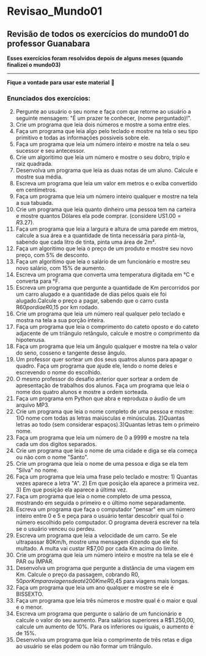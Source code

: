 # Revisao_Mundo01
 ## Revisão de todos os exercícios do mundo01 do professor Guanabara
 
**Esses exercícios foram resolvidos depois de alguns meses (quando finalizei o mundo03)**
***
**Fique a vontade para usar este material** :smiling_face_with_three_hearts:
### Enunciados dos exercícios:
2. Pergunte ao usuário o seu nome e faça com que retorne ao usuário a seguinte mensagem: "É um prazer te conhecer, (nome perguntado)!".
3. Crie um programa que leia dois números e mostre a soma entre eles.
4. Faça um programa que leia algo pelo teclado e mostre na tela o seu tipo primitivo e todas as informações possiveis sobre ele.
5. Faça um programa que leia um número inteiro e mostre na tela o seu sucessor e seu antecessor.
6. Crie um algoritimo que leia um número e mostre o seu dobro, triplo e raiz quadrada.
7. Desenvolva um programa que leia as duas notas de um aluno. Calcule e mostre sua média.
8. Escreva um programa que leia um valor em metros e o exiba convertido em centímetros.
9. Faça um programa que leia um número inteiro qualquer e mostre na tela a sua tabuada.
10. Crie um programa que leia quanto dinheiro uma pessoa tem na carteira e mostre quantos Dólares ela pode comprar. (considere US$1.00 = R$3.27).
11. Faça um programa que leia a largura e altura de uma parede em metros, calcule a sua área e a quantidade de tinta necessária para pintá-la, sabendo que cada litro de tinta, pinta uma área de 2m².
12. Faça um algoritimo que leia o preço de um produto e mostre seu novo preço, com 5% de desconto.
13. Faça um algoritimo que leia o salário de um funcionário e mostre seu novo salário, com 15% de aumento.
14. Escreva um programa que converta uma temperatura digitada em °C e converta para °F.
15. Escreva um programa que pergunte a quantidade de Km percorridos por um carro alugado e a quantidade de dias pelos quais ele foi alugado.Calcule o preço a pagar, sabendo que o carro custa R$60 por dia e R$0,15 por km rodado.
16. Crie um programa que leia um número real qualquer pelo teclado e mostra na tela a sua porção inteira.
17. Faça um programa que leia o comprimento do cateto oposto e do cateto adjacente de um triângulo retângulo, calcule e mostre o comprimento da hipotenusa.
18. Faça um programa que leia um ângulo qualquer e mostre na tela o valor do seno, cosseno e tangente desse ângulo.
19. Um professor quer sortear um dos seus quatros alunos para apagar o quadro. Faça um programa que ajude ele, lendo o nome deles e escrevendo o nome do escolhido.
20. O mesmo professor do desafio anterior quer sortear a ordem de apresentação de trabalhos dos alunos. Faça um programa que leia o nome dos quatro alunos e mostre a ordem sorteada.
21. Faça um programa em Python que abra e reproduza o áudio de um arquivo MP3.
22. Crie um programa que leia o nome completo de uma pessoa e mostre: 1)O nome com todas as letras maiúsculas e minúsculas.
    2)Quantas letras ao todo (sem considerar espaços).3)Quantas letras tem o primeiro nome.
23. Faça um programa que leia um número de 0 a 9999 e mostre na tela cada um dos digitos separados.
24. Crie um programa que leia o nome de uma cidade e diga se ela começa ou não com o nome "Santo".
25. Crie um programa que leia o nome de uma pessoa e diga se ela tem "Silva" no nome.
26. Faça um programa que leia uma frase pelo teclado e mostre: 1) Quantas vezes aparece a letra "A". 2) Em que posição ela aparece a primeira vez. 3) Em que posição ela aparece a última vez.
27. Faça um programa que leia o nome completo de uma pessoa, mostrando em seguida o primeiro e o último nome separadamente.
28. Escreva um programa que faça o computador "pensar" em um número inteiro entre 0 e 5 e peça para o usuário tentar descobrir qual foi o número escolhido pelo computador. O programa deverá escrever na tela se o usuário venceu ou perdeu.
29. Escreva um programa que leia a velocidade de um carro. Se ele ultrapassar 80Km/h, mostre uma mensagem dizendo que ele foi multado. A multa vai custar R$7,00 por cada Km acima do limite.
30. Crie um programa que leia um número inteiro e mostre na tela se ele é PAR ou ÍMPAR.
31. Desenvolva um programa que pergunte a distância de uma viagem em Km. Calcule o preço da passagem, cobrando R$0,50 por Km para viagens de até 200Km e R$0,45 para viagens mais longas.
32. Faça um programa que leia um ano qualquer e mostre se ele é BISSEXTO.
33. Faça um programa que leia três números e mostre qual é o maior e qual e o menor.
34. Escreva um programa que pergunte o salário de um funcionário e calcule o valor do seu aumento. Para salários superiores a R$1.250,00, calcule um aumento de 10%. Para os inferiores ou iguais, o aumento é de 15%.
35. Desenvolva um programa que leia o comprimento de três retas e diga ao usuário se elas podem ou não formar um triângulo.
    




 
 
 
